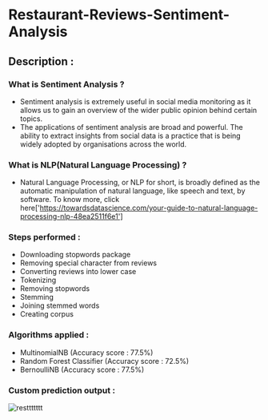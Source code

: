 # Restaurant-Reviews-Sentiment-Analysis

## Description : 

### What is Sentiment Analysis ?
- Sentiment analysis is extremely useful in social media monitoring as it allows us to gain an overview of the wider public opinion behind certain topics.
- The applications of sentiment analysis are broad and powerful. The ability to extract insights from social data is a practice that is being widely adopted by organisations across the world.

### What is NLP(Natural Language Processing) ?
- Natural Language Processing, or NLP for short, is broadly defined as the automatic manipulation of natural language, like speech and text, by software.
  To know more, click here['https://towardsdatascience.com/your-guide-to-natural-language-processing-nlp-48ea2511f6e1']
### Steps performed :
- Downloading stopwords package
- Removing special character from reviews 
- Converting reviews into lower case 
- Tokenizing 
- Removing stopwords
- Stemming 
- Joining stemmed words 
- Creating corpus 

### Algorithms applied :
  * MultinomialNB (Accuracy score : 77.5%)
  * Random Forest Classifier (Accuracy score : 72.5%)
  * BernoulliNB (Accuracy score : 77.5%)
  
### Custom prediction output :
![resttttttt](https://user-images.githubusercontent.com/64924874/87147896-0b2efd80-c2cb-11ea-943c-2bd78ec12c15.png)
